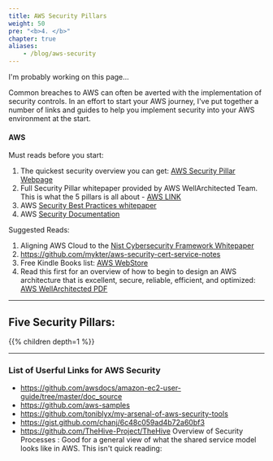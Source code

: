 ```yaml
---
title: AWS Security Pillars
weight: 50
pre: "<b>4. </b>"
chapter: true
aliases: 
    - /blog/aws-security
---
```


I'm probably working on this page...


Common breaches to AWS can often be averted with the implementation of security controls.  In an effort to start your AWS journey, I've put together a number of links and guides to help you implement security into your AWS environment at the start.

#### AWS

Must reads before you start:

1. The quickest security overview you can get:  [AWS Security Pillar Webpage](https://wa.aws.amazon.com/wat.pillar.security.en.html)
1. Full Security Pillar whitepaper provided by AWS WellArchitected Team. This is what the 5 pillars is all about - [AWS LINK](https://d1.awsstatic.com/whitepapers/architecture/AWS-Security-Pillar.pdf)
1. AWS [Security Best Practices whitepaper](https://d1.awsstatic.com/whitepapers/Security/AWS_Security_Best_Practices.pdf)
1. AWS [Security Documentation](https://t.co/AaFygQylvJ?amp=1)

Suggested Reads:

1. Aligning AWS Cloud to the [Nist Cybersecurity Framework Whitepaper](https://d0.awsstatic.com/whitepapers/compliance/NIST_Cybersecurity_Framework_CSF.pdf)
1. https://github.com/mykter/aws-security-cert-service-notes
1. Free Kindle Books list: [AWS WebStore](https://www.amazon.com/s?k=aws+well-architected&i=digital-text&ref=nb_sb_noss_1)
1.  Read this first for an overview of how to begin to design an AWS architecture that is excellent, secure, reliable, efficient, and optimized: [AWS WellArchitected PDF](https://d1.awsstatic.com/whitepapers/architecture/AWS_Well-Architected_Framework.pdf)

---
## Five Security Pillars:
{{% children depth=1 %}}

---
### List of Userful Links for AWS Security


- https://github.com/awsdocs/amazon-ec2-user-guide/tree/master/doc_source
- https://github.com/aws-samples
- https://github.com/toniblyx/my-arsenal-of-aws-security-tools
- https://gist.github.com/chanj/6c48c059ad4b72a60bf3
- https://github.com/TheHive-Project/TheHive
Overview of Security Processes :  Good for a general view of what the shared service model looks like in AWS.  This isn't quick reading: 